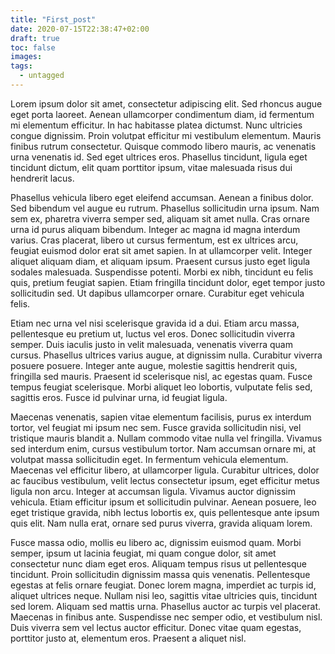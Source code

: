 ```yaml
---
title: "First_post"
date: 2020-07-15T22:38:47+02:00
draft: true
toc: false
images:
tags:
  - untagged
---
```


Lorem ipsum dolor sit amet, consectetur adipiscing elit. Sed rhoncus augue eget porta laoreet. Aenean ullamcorper condimentum diam, id fermentum mi elementum efficitur. In hac habitasse platea dictumst. Nunc ultricies congue dignissim. Proin volutpat efficitur mi vestibulum elementum. Mauris finibus rutrum consectetur. Quisque commodo libero mauris, ac venenatis urna venenatis id. Sed eget ultrices eros. Phasellus tincidunt, ligula eget tincidunt dictum, elit quam porttitor ipsum, vitae malesuada risus dui hendrerit lacus.

Phasellus vehicula libero eget eleifend accumsan. Aenean a finibus dolor. Sed bibendum vel augue eu rutrum. Phasellus sollicitudin urna ipsum. Nam sem ex, pharetra viverra semper sed, aliquam sit amet nulla. Cras ornare urna id purus aliquam bibendum. Integer ac magna id magna interdum varius. Cras placerat, libero ut cursus fermentum, est ex ultrices arcu, feugiat euismod dolor erat sit amet sapien. In at ullamcorper velit. Integer aliquet aliquam diam, et aliquam ipsum. Praesent cursus justo eget ligula sodales malesuada. Suspendisse potenti. Morbi ex nibh, tincidunt eu felis quis, pretium feugiat sapien. Etiam fringilla tincidunt dolor, eget tempor justo sollicitudin sed. Ut dapibus ullamcorper ornare. Curabitur eget vehicula felis.

Etiam nec urna vel nisi scelerisque gravida id a dui. Etiam arcu massa, pellentesque eu pretium ut, luctus vel eros. Donec sollicitudin viverra semper. Duis iaculis justo in velit malesuada, venenatis viverra quam cursus. Phasellus ultrices varius augue, at dignissim nulla. Curabitur viverra posuere posuere. Integer ante augue, molestie sagittis hendrerit quis, fringilla sed mauris. Praesent id scelerisque nisl, ac egestas quam. Fusce tempus feugiat scelerisque. Morbi aliquet leo lobortis, vulputate felis sed, sagittis eros. Fusce id pulvinar urna, id feugiat ligula.

Maecenas venenatis, sapien vitae elementum facilisis, purus ex interdum tortor, vel feugiat mi ipsum nec sem. Fusce gravida sollicitudin nisi, vel tristique mauris blandit a. Nullam commodo vitae nulla vel fringilla. Vivamus sed interdum enim, cursus vestibulum tortor. Nam accumsan ornare mi, at volutpat massa sollicitudin eget. In fermentum vehicula elementum. Maecenas vel efficitur libero, at ullamcorper ligula. Curabitur ultrices, dolor ac faucibus vestibulum, velit lectus consectetur ipsum, eget efficitur metus ligula non arcu. Integer at accumsan ligula. Vivamus auctor dignissim vehicula. Etiam efficitur ipsum et sollicitudin pulvinar. Aenean posuere, leo eget tristique gravida, nibh lectus lobortis ex, quis pellentesque ante ipsum quis elit. Nam nulla erat, ornare sed purus viverra, gravida aliquam lorem.

Fusce massa odio, mollis eu libero ac, dignissim euismod quam. Morbi semper, ipsum ut lacinia feugiat, mi quam congue dolor, sit amet consectetur nunc diam eget eros. Aliquam tempus risus ut pellentesque tincidunt. Proin sollicitudin dignissim massa quis venenatis. Pellentesque egestas at felis ornare feugiat. Donec lorem magna, imperdiet ac turpis id, aliquet ultrices neque. Nullam nisi leo, sagittis vitae ultricies quis, tincidunt sed lorem. Aliquam sed mattis urna. Phasellus auctor ac turpis vel placerat. Maecenas in finibus ante. Suspendisse nec semper odio, et vestibulum nisl. Duis viverra sem vel lectus auctor efficitur. Donec vitae quam egestas, porttitor justo at, elementum eros. Praesent a aliquet nisl.

